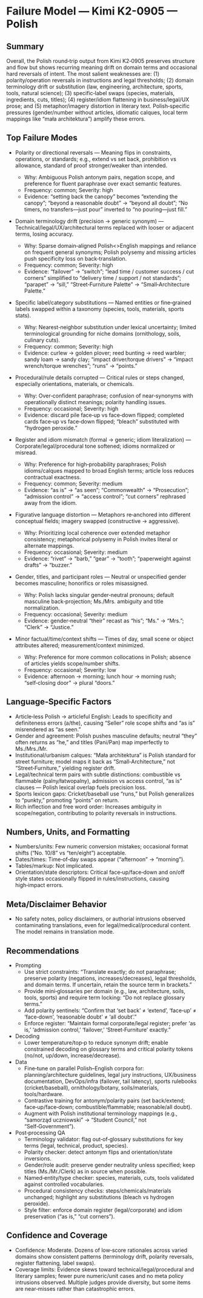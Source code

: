 # Failure Model — Kimi K2-0905 — Polish

## Summary
Overall, the Polish round‑trip output from Kimi K2‑0905 preserves structure and flow but shows recurring meaning drift on domain terms and occasional hard reversals of intent. The most salient weaknesses are: (1) polarity/operation reversals in instructions and legal thresholds; (2) domain terminology drift or substitution (law, engineering, architecture, sports, tools, natural science); (3) specific‑label swaps (species, materials, ingredients, cuts, titles); (4) register/idiom flattening in business/legal/UX prose; and (5) metaphor/imagery distortion in literary text. Polish‑specific pressures (gender/number without articles, idiomatic calques, local term mappings like “mała architektura”) amplify these errors.

## Top Failure Modes
- Polarity or directional reversals — Meaning flips in constraints, operations, or standards; e.g., extend vs set back, prohibition vs allowance, standard of proof stronger/weaker than intended.
  - Why: Ambiguous Polish antonym pairs, negation scope, and preference for fluent paraphrase over exact semantic features.
  - Frequency: common; Severity: high
  - Evidence: “setting back the canopy” becomes “extending the canopy”; “beyond a reasonable doubt” → “beyond all doubt”; “No timers, no transfers—just pour” inverted to “no pouring—just fill.”

- Domain terminology drift (precision → generic synonym) — Technical/legal/UX/architectural terms replaced with looser or adjacent terms, losing accuracy.
  - Why: Sparse domain‑aligned Polish<>English mappings and reliance on frequent general synonyms; Polish polysemy and missing articles push specificity loss on back‑translation.
  - Frequency: common; Severity: high
  - Evidence: “failover” → “switch”; “lead time / customer success / cut corners” simplified to “delivery time / support / not standards”; “parapet” → “sill,” “Street‑Furniture Palette” → “Small‑Architecture Palette.”

- Specific label/category substitutions — Named entities or fine‑grained labels swapped within a taxonomy (species, tools, materials, sports stats).
  - Why: Nearest‑neighbor substitution under lexical uncertainty; limited terminological grounding for niche domains (ornithology, soils, culinary cuts).
  - Frequency: common; Severity: high
  - Evidence: curlew → golden plover; reed bunting → reed warbler; sandy loam → sandy clay; “impact driver/torque drivers” → “impact wrench/torque wrenches”; “runs” → “points.”

- Procedural/rule details corrupted — Critical rules or steps changed, especially orientations, materials, or chemicals.
  - Why: Over‑confident paraphrase; confusion of near‑synonyms with operationally distinct meanings; polarity handling issues.
  - Frequency: occasional; Severity: high
  - Evidence: discard pile face‑up vs face‑down flipped; completed cards face‑up vs face‑down flipped; “bleach” substituted with “hydrogen peroxide.”

- Register and idiom mismatch (formal → generic; idiom literalization) — Corporate/legal/procedural tone softened; idioms normalized or misread.
  - Why: Preference for high‑probability paraphrases; Polish idioms/calques mapped to broad English terms; article loss reduces contractual exactness.
  - Frequency: common; Severity: medium
  - Evidence: “as is” → “as seen”; “Commonwealth” → “Prosecution”; “admission control” → “access control”; “cut corners” rephrased away from the idiom.

- Figurative language distortion — Metaphors re‑anchored into different conceptual fields; imagery swapped (constructive → aggressive).
  - Why: Prioritizing local coherence over extended metaphor consistency; metaphorical polysemy in Polish invites literal or alternate mappings.
  - Frequency: occasional; Severity: medium
  - Evidence: “rivet” → “barb,” “gear” → “tooth”; “paperweight against drafts” → “buzzer.”

- Gender, titles, and participant roles — Neutral or unspecified gender becomes masculine; honorifics or roles misassigned.
  - Why: Polish lacks singular gender‑neutral pronouns; default masculine back‑projection; Ms./Mrs. ambiguity and title normalization.
  - Frequency: occasional; Severity: medium
  - Evidence: gender‑neutral “their” recast as “his”; “Ms.” → “Mrs.”; “Clerk” → “Justice.”

- Minor factual/time/context shifts — Times of day, small scene or object attributes altered; measurement/context minimized.
  - Why: Preference for more common collocations in Polish; absence of articles yields scope/number shifts.
  - Frequency: occasional; Severity: low
  - Evidence: afternoon → morning; lunch hour → morning rush; “self‑closing door” → plural “doors.”

## Language‑Specific Factors
- Article‑less Polish → articleful English: Leads to specificity and definiteness errors (a/the), causing “Seller” role scope shifts and “as is” misrendered as “as seen.”
- Gender and agreement: Polish pushes masculine defaults; neutral “they” often returns as “he,” and titles (Pani/Pan) map imperfectly to Ms./Mrs./Mr.
- Institutional/urbanism calques: “Mała architektura” is Polish standard for street furniture; model maps it back as “Small‑Architecture,” not “Street‑Furniture,” yielding register drift.
- Legal/technical term pairs with subtle distinctions: combustible vs flammable (palny/łatwopalny), admission vs access control, “as is” clauses — Polish lexical overlap fuels precision loss.
- Sports lexicon gaps: Cricket/baseball use “runs,” but Polish generalizes to “punkty,” promoting “points” on return.
- Rich inflection and free word order: Increases ambiguity in scope/negation, contributing to polarity reversals in instructions.

## Numbers, Units, and Formatting
- Numbers/units: Few numeric conversion mistakes; occasional format shifts (“No. 10/8” vs “ten/eight”) acceptable.
- Dates/times: Time‑of‑day swaps appear (“afternoon” → “morning”).
- Tables/markup: Not implicated.
- Orientation/state descriptors: Critical face‑up/face‑down and on/off style states occasionally flipped in rules/instructions, causing high‑impact errors.

## Meta/Disclaimer Behavior
- No safety notes, policy disclaimers, or authorial intrusions observed contaminating translations, even for legal/medical/procedural content. The model remains in translation mode.

## Recommendations
- Prompting
  - Use strict constraints: “Translate exactly; do not paraphrase; preserve polarity (negations, increases/decreases), legal thresholds, and domain terms. If uncertain, retain the source term in brackets.”
  - Provide mini‑glossaries per domain (e.g., law, architecture, soils, tools, sports) and require term locking: “Do not replace glossary terms.”
  - Add polarity sentinels: “Confirm that ‘set back’ ≠ ‘extend’, ‘face‑up’ ≠ ‘face‑down’, ‘reasonable doubt’ ≠ ‘all doubt’.”
  - Enforce register: “Maintain formal corporate/legal register; prefer ‘as is,’ ‘admission control,’ ‘failover,’ ‘Street‑Furniture’ exactly.”
- Decoding
  - Lower temperature/top‑p to reduce synonym drift; enable constrained decoding on glossary terms and critical polarity tokens (no/not, up/down, increase/decrease).
- Data
  - Fine‑tune on parallel Polish–English corpora for: planning/architecture guidelines, legal jury instructions, UX/business documentation, DevOps/infra (failover, tail latency), sports rulebooks (cricket/baseball), ornithology/botany, soils/materials, tools/hardware.
  - Contrastive training for antonym/polarity pairs (set back/extend; face‑up/face‑down; combustible/flammable; reasonable/all doubt).
  - Augment with Polish institutional terminology mappings (e.g., “samorząd uczniowski” → “Student Council,” not “Self‑Government”).
- Post‑processing QA
  - Terminology validator: flag out‑of‑glossary substitutions for key terms (legal, technical, product, species).
  - Polarity checker: detect antonym flips and orientation/state inversions.
  - Gender/role audit: preserve gender neutrality unless specified; keep titles (Ms./Mr./Clerk) as in source when possible.
  - Named‑entity/type checker: species, materials, cuts, tools validated against controlled vocabularies.
  - Procedural consistency checks: steps/chemicals/materials unchanged; highlight any substitutions (bleach vs hydrogen peroxide).
  - Style filter: enforce domain register (legal/corporate) and idiom preservation (“as is,” “cut corners”).

## Confidence and Coverage
- Confidence: Moderate. Dozens of low‑score rationales across varied domains show consistent patterns (terminology drift, polarity reversals, register flattening, label swaps).
- Coverage limits: Evidence skews toward technical/legal/procedural and literary samples; fewer pure numeric/unit cases and no meta policy intrusions observed. Multiple judges provide diversity, but some items are near‑misses rather than catastrophic errors.